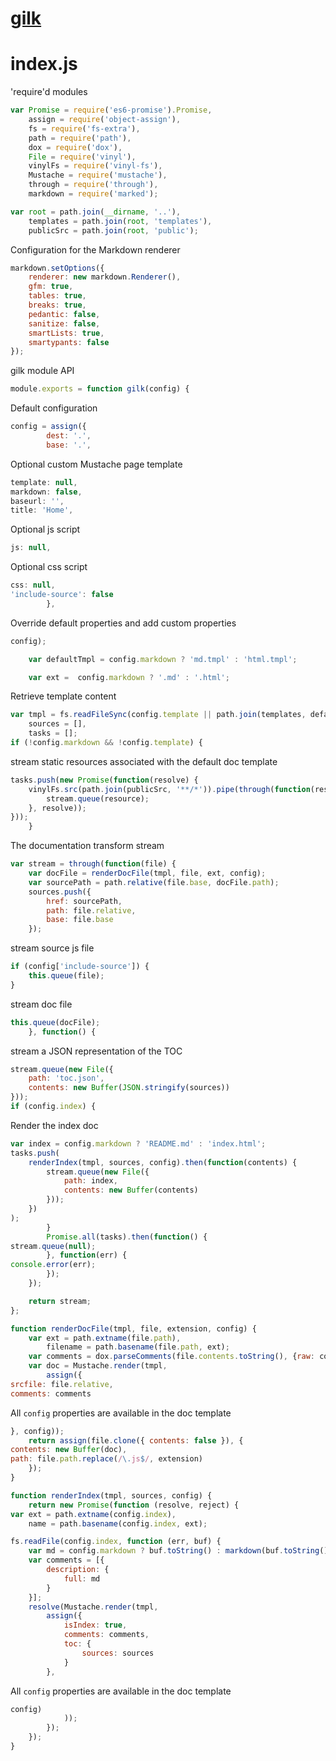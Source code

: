 # [gilk](/docs/)


# index.js

'require'd modules

``` javascript
var Promise = require('es6-promise').Promise,
    assign = require('object-assign'),
    fs = require('fs-extra'),
    path = require('path'),
    dox = require('dox'),
    File = require('vinyl'),
    vinylFs = require('vinyl-fs'),
    Mustache = require('mustache'),
    through = require('through'),
    markdown = require('marked');

var root = path.join(__dirname, '..'),
    templates = path.join(root, 'templates'),
    publicSrc = path.join(root, 'public');
```

Configuration for the Markdown renderer

``` javascript
markdown.setOptions({
    renderer: new markdown.Renderer(),
    gfm: true,
    tables: true,
    breaks: true,
    pedantic: false,
    sanitize: false,
    smartLists: true,
    smartypants: false
});
```

gilk module API

``` javascript
module.exports = function gilk(config) {
```

Default configuration

``` javascript
config = assign({
        dest: '.',
        base: '.',
```

Optional custom Mustache page template

``` javascript
template: null,
markdown: false,
baseurl: '',
title: 'Home',
```

Optional js script

``` javascript
js: null,
```

Optional css script

``` javascript
css: null,
'include-source': false
        },
```

Override default properties and add custom properties

``` javascript
config);

    var defaultTmpl = config.markdown ? 'md.tmpl' : 'html.tmpl';

    var ext =  config.markdown ? '.md' : '.html';
```

Retrieve template content

``` javascript
var tmpl = fs.readFileSync(config.template || path.join(templates, defaultTmpl)).toString(),
    sources = [],
    tasks = [];
if (!config.markdown && !config.template) {
```

stream static resources associated with the default doc template

``` javascript
tasks.push(new Promise(function(resolve) {
    vinylFs.src(path.join(publicSrc, '**/*')).pipe(through(function(resource) {
        stream.queue(resource);
    }, resolve));
}));
    }
```

The documentation transform stream

``` javascript
var stream = through(function(file) {
    var docFile = renderDocFile(tmpl, file, ext, config);
    var sourcePath = path.relative(file.base, docFile.path);
    sources.push({
        href: sourcePath,
        path: file.relative,
        base: file.base
    });
```

stream source js file

``` javascript
if (config['include-source']) {
    this.queue(file);
}
```

stream doc file

``` javascript
this.queue(docFile);
    }, function() {
```

stream a JSON representation of the TOC

``` javascript
stream.queue(new File({
    path: 'toc.json',
    contents: new Buffer(JSON.stringify(sources))
}));
if (config.index) {
```

Render the index doc

``` javascript
var index = config.markdown ? 'README.md' : 'index.html';
tasks.push(
    renderIndex(tmpl, sources, config).then(function(contents) {
        stream.queue(new File({
            path: index,
            contents: new Buffer(contents)
        }));
    })
);
        }
        Promise.all(tasks).then(function() {
stream.queue(null);
        }, function(err) {
console.error(err);
        });
    });

    return stream;
};

function renderDocFile(tmpl, file, extension, config) {
    var ext = path.extname(file.path),
        filename = path.basename(file.path, ext);
    var comments = dox.parseComments(file.contents.toString(), {raw: config.markdown});
    var doc = Mustache.render(tmpl,
        assign({
srcfile: file.relative,
comments: comments
```

All `config` properties are available in the doc template

``` javascript
}, config));
    return assign(file.clone({ contents: false }), {
contents: new Buffer(doc),
path: file.path.replace(/\.js$/, extension)
    });
}

function renderIndex(tmpl, sources, config) {
    return new Promise(function (resolve, reject) {
var ext = path.extname(config.index),
    name = path.basename(config.index, ext);

fs.readFile(config.index, function (err, buf) {
    var md = config.markdown ? buf.toString() : markdown(buf.toString());
    var comments = [{
        description: {
            full: md
        }
    }];
    resolve(Mustache.render(tmpl,
        assign({
            isIndex: true,
            comments: comments,
            toc: {
                sources: sources
            }
        },
```

All `config` properties are available in the doc template

``` javascript
config)
            ));
        });
    });
}
```

